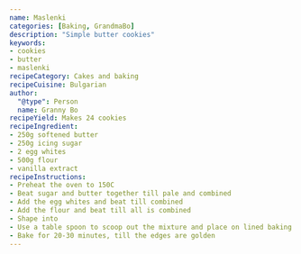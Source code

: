 ```yaml
---
name: Maslenki
categories: [Baking, GrandmaBo]
description: "Simple butter cookies"
keywords:
- cookies
- butter
- maslenki
recipeCategory: Cakes and baking
recipeCuisine: Bulgarian
author:
  "@type": Person
  name: Granny Bo
recipeYield: Makes 24 cookies
recipeIngredient:
- 250g softened butter
- 250g icing sugar
- 2 egg whites
- 500g flour
- vanilla extract
recipeInstructions:
- Preheat the oven to 150C
- Beat sugar and butter together till pale and combined
- Add the egg whites and beat till combined
- Add the flour and beat till all is combined
- Shape into 
- Use a table spoon to scoop out the mixture and place on lined baking tray
- Bake for 20-30 minutes, till the edges are golden
---
```

